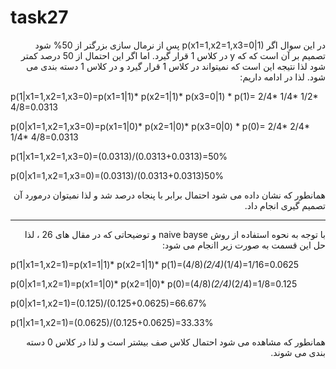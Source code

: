 # task27
 
<div    dir="rtl">
 
 در این سوال اگر p(x1=1,x2=1,x3=0|1) پس از نرمال سازی بزرگتر از 50% شود تصمیم بر آن است که که y در کلاس 1 قرار گیرد. اما اگر این احتمال از 50 درصد کمتر شود لذا نتیجه این است که نمیتواند در  کلاس 1 قرار گیرد و در کلاس 1 دسته بندی می شود. لذا در ادامه داریم:
 
</div>

p(1|x1=1,x2=1,x3=0)=p(x1=1|1)* p(x2=1|1)* p(x3=0|1) * p(1)= 2/4* 1/4* 1/2* 4/8=0.0313

p(0|x1=1,x2=1,x3=0)=p(x1=1|0)* p(x2=1|0)* p(x3=0|0) * p(0)= 2/4* 2/4* 1/4* 4/8=0.0313

p(1|x1=1,x2=1,x3=0)=(0.0313)/(0.0313+0.0313)=50%

p(0|x1=1,x2=1,x3=0)=(0.0313)/(0.0313+0.0313)50%

<div   dir="rtl">
 
همانطور که نشان داده می شود احتمال برابر با پنجاه درصد شد و لذا نمیتوان درمورد آن تصمیم گیری انجام داد.
 
</div>

-------------------------------------------------------------

<div    dir="rtl">
 
با توجه به نحوه استفاده از روش naive bayse و توضیحاتی که در مقال های 26 ، لذا حل این قسمت به صورت زیر اانجام می شود:
 
 </div>
 
 p(1|x1=1,x2=1)=p(x1=1|1)* p(x2=1|1)* p(1)=(4/8)*(2/4)*(1/4)=1/16=0.0625
 
  p(0|x1=1,x2=1)=p(x1=1|0)* p(x2=1|0)* p(0)=(4/8)*(2/4)*(2/4)=1/8=0.125
  
   p(0|x1=1,x2=1)=(0.125)/(0.125+0.0625)=66.67%
   
   p(1|x1=1,x2=1)=(0.0625)/(0.125+0.0625)=33.33%
   
   <div     dir="rtl">
همانطور که مشاهده می شود احتمال کلاس صف بیشتر است و لذا در کلاس 0 دسته بندی می شوند.
 </div>
